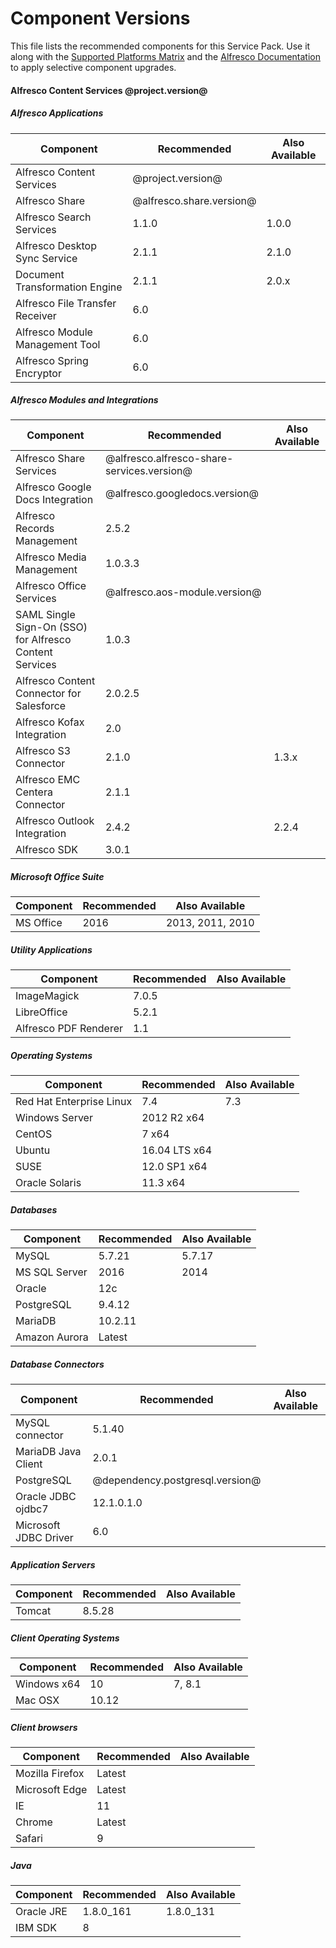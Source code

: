 # Component Versions

This file lists the recommended components for this Service Pack. Use it along with the [Supported Platforms Matrix](http://docs.alfresco.com/5.2/concepts/supported-platforms-ACS.html) and the [Alfresco Documentation](https://docs.alfresco.com/5.2/concepts/ch-upgrade.html) to apply selective component upgrades.

#### Alfresco Content Services @project.version@

##### Alfresco Applications
| Component | Recommended | Also Available |
|---|---|---|
| Alfresco Content Services | @project.version@ |
| Alfresco Share | @alfresco.share.version@ |
| Alfresco Search Services | 1.1.0 | 1.0.0 |
| Alfresco Desktop Sync Service | 2.1.1 | 2.1.0 |
| Document Transformation Engine | 2.1.1 | 2.0.x |
| Alfresco File Transfer Receiver | 6.0 |
| Alfresco Module Management Tool | 6.0 |
| Alfresco Spring Encryptor | 6.0 |

##### Alfresco Modules and Integrations
| Component | Recommended | Also Available |
|---|---|---|
| Alfresco Share Services | @alfresco.alfresco-share-services.version@ |
| Alfresco Google Docs Integration | @alfresco.googledocs.version@ |
| Alfresco Records Management | 2.5.2 |
| Alfresco Media Management | 1.0.3.3 |
| Alfresco Office Services | @alfresco.aos-module.version@ |
| SAML Single Sign-On (SSO) for Alfresco Content Services | 1.0.3 |
| Alfresco Content Connector for Salesforce | 2.0.2.5 |
| Alfresco Kofax Integration | 2.0 |
| Alfresco S3 Connector | 2.1.0 | 1.3.x |
| Alfresco EMC Centera Connector | 2.1.1 |
| Alfresco Outlook Integration | 2.4.2 | 2.2.4 |
| Alfresco SDK | 3.0.1 |

##### Microsoft Office Suite
| Component | Recommended | Also Available |
|---|---|---|
| MS Office | 2016 | 2013, 2011, 2010 |

##### Utility Applications
| Component | Recommended | Also Available |
|---|---|---|
| ImageMagick | 7.0.5 |
| LibreOffice | 5.2.1 |
| Alfresco PDF Renderer | 1.1 |

##### Operating Systems
| Component | Recommended | Also Available |
|---|---|---|
| Red Hat Enterprise Linux | 7.4 | 7.3 | 7.2 |
| Windows Server | 2012 R2 x64 |
| CentOS | 7 x64 |
| Ubuntu | 16.04 LTS x64 |
| SUSE | 12.0 SP1 x64 |
| Oracle Solaris | 11.3 x64 |

##### Databases
| Component | Recommended | Also Available |
|---|---|---|
| MySQL | 5.7.21 | 5.7.17 | 5.7.16 |
| MS SQL Server | 2016 | 2014 |
| Oracle | 12c  |
| PostgreSQL | 9.4.12 |
| MariaDB | 10.2.11 |
| Amazon Aurora | Latest |

##### Database Connectors
| Component | Recommended | Also Available |
|---|---|---|
| MySQL connector | 5.1.40 |
| MariaDB Java Client | 2.0.1 |
| PostgreSQL | @dependency.postgresql.version@ |
| Oracle JDBC ojdbc7 | 12.1.0.1.0 |
| Microsoft JDBC Driver | 6.0 |

##### Application Servers
| Component | Recommended | Also Available |
|---|---|---|
| Tomcat | 8.5.28 |

##### Client Operating Systems
| Component | Recommended | Also Available |
|---|---|---|
| Windows x64 | 10 | 7, 8.1 |
| Mac OSX | 10.12 |

##### Client browsers
| Component | Recommended | Also Available |
|---|---|---|
| Mozilla Firefox | Latest |
| Microsoft Edge | Latest |
| IE | 11 |
| Chrome | Latest |
| Safari | 9 |

##### Java
| Component | Recommended | Also Available |
|---|---|---|
| Oracle JRE | 1.8.0_161 | 1.8.0_131 | 1.8.0_111, 1.8.0_112, 1.8.0_121 |
| IBM SDK | 8 |
